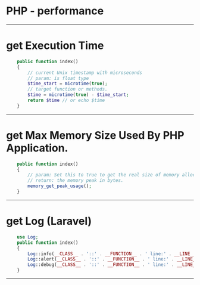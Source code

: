 # PHP - performance

---

# get Execution Time

```PHP
    public function index()
    {
        // current Unix timestamp with microseconds
        // param: is float type
        $time_start = microtime(true);
        // target function or methods.
        $time = microtime(true) - $time_start;
        return $time // or echo $time
    }
```

---

# get Max Memory Size Used By PHP Application.

```PHP
    public function index()
    {
        // param: Set this to true to get the real size of memory allocated from system. If not set or false only the memory used by emalloc() is reported.
        // return: the memory peak in bytes.
        memory_get_peak_usage();
    }
```

---

# get Log (Laravel)

```PHP
    use Log;
    public function index()
    {
        Log::info(__CLASS__ . '::' . __FUNCTION__ . ' line:' . __LINE__ . ' ' . 'log test info message.');
        Log::alert(__CLASS__ . '::' . __FUNCTION__ . ' line:' . __LINE__ . ' ' . 'log test alert message.');
        Log::debug(__CLASS__ . '::' . __FUNCTION__ . ' line:' . __LINE__ . ' ' . 'log test debug message.');
    }
```


---

